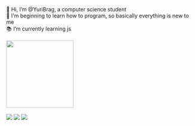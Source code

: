 <div>
 👋 Hi, I’m @YuriBrag, a computer science student <br>
 🌱 I'm beginning to learn how to program, so basically everything is new to me <br>
 📚 I’m currently learning js <br>
 </div>

  <div><br>
  <a href="https://github.com/YuriBrag">
  <img height="180em" src="https://github-readme-stats.vercel.app/api?username=YuriBrag&show_icons=true&theme=gotham&include_all_commits=true&count_private=true"/>
</div>
  
  
  <div><br>    
  <a href="https://instagram.com/yuribragine" target="_blank"><img src="https://img.shields.io/badge/-Instagram-%23E4405F?style=for-the-badge&logo=instagram&logoColor=white" target="_blank"></a>
    <a href="https://twitter.com/yurbrag" target="_blank"><img src="https://img.shields.io/badge/Twitter-1DA1F2?style=for-the-badge&logo=twitter&logoColor=white" target="_blank"></a>
  <a href = "mailto:iubragine@gmail.com"><img src="https://img.shields.io/badge/-Gmail-%23333?style=for-the-badge&logo=gmail&logoColor=white" target="_blank"></a>
  </div>
